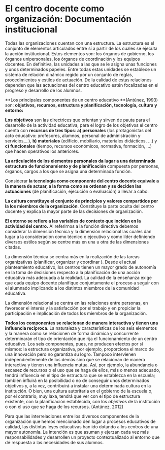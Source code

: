 # El centro docente como organización: Documentación institucional

Todas las organizaciones cuentan con una estructura. La estructura es el conjunto de elementos articulados entre sí a partir de los cuales se ejecuta la acción institucional. Estos elementos son: los órganos de gobierno, los órganos unipersonales, los órganos de coordinación y los equipos docentes. En definitiva, las unidades a las que se le asigna unas funciones y unos determinados papeles. Entre todas estas unidades se establece un sistema de relación dinámico regido por un conjunto de reglas, procedimientos y estilos de actuación. De la calidad de estas relaciones dependen que las actuaciones del centro educativo estén focalizadas en el progreso y desarrollo de los alumnos.

**Los principales componentes de un centro educativo **(Antúnez, 1993) son: **objetivos, recursos, estructura y planificación, tecnología, cultura y entorno:**

**Los objetivos** son las directrices que orientan y sirven de pauta para el desarrollo de la actividad educativa, para el logro de los objetivos el centro cuenta con **recursos de tres tipos**: **a) personales** (los protagonistas del acto educativo: profesores, alumnos, personal de administración y servicios,…), **b) materiales** (edificio, mobiliario, materiales didácticos, …) y **c) funcionales** (tiempo, recursos económicos, normativa, formación, …) que hacen operativos los anteriores. 

**La articulación de los elementos personales da lugar a una determinada estructura** **de funcionamiento y de planificación** compuesta por personas, órganos, cargos a los que se asigna una determinada función.

Considerar **la tecnología como componente del centro docente equivale a la manera de actuar, a la forma como se ordenan y se deciden las actuaciones** (de planificación, ejecución o evaluación) a llevar a cabo.

**La cultura constituye el conjunto de principios y valores compartidos por la los miembros de la organización**. Constituye la parte oculta del centro docente y explica la mayor parte de las decisiones de organización.

**El entorno se refiere a las variables de contexto que inciden en la actividad del centro.** Al referirnos a la función directiva debemos considerar la dimensión técnica y la dimensión relacional las cuales dan lugar a la consideración como técnico o ejecutivo y como líder definiendo diversos estilos según se centre más en una u otra de las dimensiones citadas.

La dimensión técnica se centra más en la realización de las tareas organizativas (planificar, organizar y coordinar ). Desde el actual planteamiento educativo, los centros tienen un mayor grado de autonomía en la toma de decisiones respecto a la planificación de una acción educativa más adecuada a la realidad. La calidad de la enseñanza exige que cada equipo docente planifique conjuntamente el proceso a seguir con el alumnado implicando a los distintos miembros de la comunidad educativa.

La dimensión relacional se centra en las relaciones entre personas, en favorecer el interés y la satisfacción por el trabajo y en propiciar la participación e implicación de todos los miembros de la organización.

**Todos los componentes se relacionan de manera interactiva y tienen una influencia recíproca**. La naturaleza y características de los seis elementos y la manera como se relacionen de forma dinámica y concurrente determinarán el tipo de orientación que rija el funcionamiento de un centro educativo. Los seis componentes, pues, no producen efectos por sí mismos: la estructura organizativa, por ejemplo, proporciona el marco de una innovación pero no garantiza su logro. Tampoco intervienen independientemente de los demás sino que se relacionan de manera interactiva y tienen una influencia mutua. Así, por ejemplo, la abundancia o escasez de recursos o el uso que se haga de ellos, más o menos adecuado, tendrá influencia en el tipo de estructura que se establezca en la escuela; también influirá en la posibilidad o no de conseguir unos determinados objetivos y, a la vez, contribuirá a instalar una determinada cultura en la institución. O bien, una cultura autoritaria en el gobierno de la escuela o, por el contrario, muy laxa, tendrá que ver con el tipo de estructura existente, con la planificación establecida, con los _objetivos_ de la institución o con el uso que se haga de los recursos. (Antúnez, 2012)

Para que las interrelaciones entre los diversos componentes de la organización que hemos mencionado den lugar a procesos educativos de calidad, las distintas leyes educativas han ido dotando a los centros de una mayor autonomía. La intención es que asuman y ejerzan cada vez más responsabilidades y desarrollen un proyecto contextualizado al entorno que dé respuesta a las necesidades de sus alumnos. 